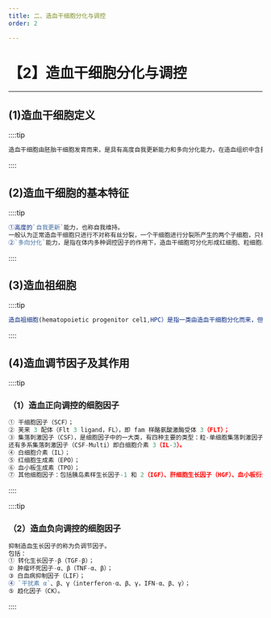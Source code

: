 ```yaml
---
title: 二、造血干细胞分化与调控
order: 2

---
```


# 【2】造血干细胞分化与调控

<kaodian :text="'血液学检验记忆卡'" />

<!-- ###### 第二章 造血与血细胞分化发育

> 临床血液学检验 -->

<beitiX/>

---

## (1)造血干细胞定义

<son :text="'血液学检验记忆卡'" text1="(1)造血干细胞定义" :textOption="[['掌握','基础知识','相关专业知识'],['掌握','基础知识','相关专业知识'],['掌握','基础知识','专业知识']]" />

::::tip

```js
造血干细胞由胚胎干细胞发育而来，是具有高度自我更新能力和多向分化能力，在造血组织中含量极少，形态难以辨认的类似小淋巴细胞样的一群异质性的细胞群。
```

::::

## (2)造血干细胞的基本特征

<son :text="'血液学检验记忆卡'" text1="(2)造血干细胞的基本特征" :textOption="[['了解','基础知识','专业知识'],['掌握','基础知识','相关专业知识'],['掌握','基础知识','专业知识']]" />

::::tip

```js
①高度的`自我更新`能力，也称自我维持。
一般认为正常造血干细胞只进行不对称有丝分裂，一个干细胞进行分裂所产生的两个子细胞，只有一个分化为早期造血祖细胞，而另一个子细胞则保持干细胞的全部特性不变，这种不对称性分裂使造血干细胞的数量始终维持在一定水平，因此造血干细胞是机体赖以维持高度正常造血的主要原因；
②`多向分化`能力，是指在体内多种调控因子的作用下，造血干细胞可分化形成红细胞、粒细胞、单核细胞、血小板和淋巴细胞等多种细胞祖细胞的能力。
```

::::

## (3)造血祖细胞

<son :text="'血液学检验记忆卡'" text1="(3)造血祖细胞" :textOption="[['掌握','基础知识','专业知识'],['掌握','基础知识','相关专业知识'],['掌握','基础知识','相关专业知识']]" />

::::tip

```js
造血祖细胞(hematopoietic progenitor cel1,HPC）是指一类由造血干细胞分化而来，但`部分或全部失去了自我更新能力`的过渡性、增殖性细胞群，也称为造血定向干细胞。

```

::::

## (4)造血调节因子及其作用

<son :text="'血液学检验记忆卡'" text1="(4)造血调节因子及其作用" :textOption="[['超纲','暂无科目',''],['掌握','基础知识','相关专业知识'],['掌握','基础知识','相关专业知识']]" />

::::tip

### （1）造血正向调控的细胞因子

```js
① 干细胞因子（SCF）；
② 芙来 3 配体（Flt 3 ligand，FL），即 fam 样酪氨酸激酶受体 3（FLT）；
③ 集落刺激因子（CSF），是细胞因子中的一大类，有四种主要的类型：粒-单细胞集落刺激因子（CSF-GM）、粒细胞集落刺激因子（CSF-G）、单核细胞集落刺激因子（CSF-M）、巨核细胞集落刺激因子（CSF-Meg）。
还有多系集落刺激因子（CSF-Multi）即白细胞介素 3（IL-3）。
④ 白细胞介素（IL）；
⑤ 红细胞生成素（EPO）；
⑥ 血小板生成素（TPO）；
⑦ 其他细胞因子：包括胰岛素样生长因子-1 和 2（IGF）、肝细胞生长因子（HGF）、血小板衍生生长因子（PDGF）等。
```

::::

::::tip

### （2）造血负向调控的细胞因子

```js
抑制造血生长因子的称为负调节因子。
包括：
① 转化生长因子-β（TGF-β）；
② 肿瘤坏死因子-α、β（TNF-α、β）；
③ 白血病抑制因子（LIF）；
④ `干扰素 α`、β、γ（interferon-α、β、γ，IFN-α、β、γ）；
⑤ 趋化因子（CK）。
```

::::
